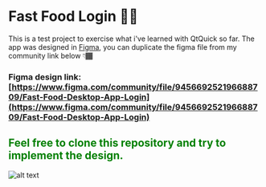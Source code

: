 # Fast Food Login 🍕🍔

This is a test project to exercise what i've learned with QtQuick so far.
The app was designed in [Figma](http://figma.com), you can duplicate the figma file from my community link below 👇🏾

### Figma design link: [https://www.figma.com/community/file/945669252196688709/Fast-Food-Desktop-App-Login](https://www.figma.com/community/file/945669252196688709/Fast-Food-Desktop-App-Login)

<h2 style="color: green">Feel free to clone this repository and try to implement the design.</h2>

![alt text](https://github.com/[myebstudios]/[Fast_Food_Login]/blob/[master]/docs/figma_design_exports/fast_food_login_design.png?raw=true)
